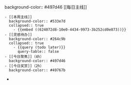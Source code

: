 background-color:: #497d46
[[每日主线]]

	- [[本周主线]]
	  background-color:: #533e7d
	  collapsed:: true
		- {{embed ((624072d8-10e0-4434-9973-3b252cd0e873))}}
	- [[灵感待办]]
	  background-color:: #264c9b
	  collapsed:: true
		- {{query (todo later)}}
		  query-table:: false
	- [[今日聚焦]]（4h）
	  background-color:: #497d46
	- [[今日奖赏]]（2h）
	  background-color:: #49767b
-